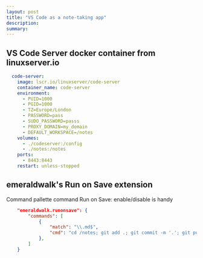 ```yaml
---
layout: post
title: "VS Code as a note-taking app"
description: 
summary: 
---
```


## VS Code Server docker container from linuxserver.io

```yaml
  code-server:
    image: lscr.io/linuxserver/code-server
    container_name: code-server
    environment:
      - PUID=1000
      - PGID=1000
      - TZ=Europe/London
      - PASSWORD=pass
      - SUDO_PASSWORD=passs
      - PROXY_DOMAIN=my_domain
      - DEFAULT_WORKSPACE=/notes
    volumes:
      - ./codeserver:/config
      - ./notes:/notes
    ports:
      - 8443:8443
    restart: unless-stopped
```

## emeraldwalk's Run on Save extension

Command pallette command Run on Save: enable/disable is handy

```json
    "emeraldwalk.runonsave": {
        "commands": [
            {
                "match": "\\.md$",
                "cmd": "cd /notes; git add .; git commit -m '.'; git push origin main"
            },
        ]
    }
```

